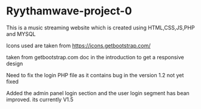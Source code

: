 # Ryythamwave-project-0

This is a music streaming website which is created using HTML,CSS,JS,PHP and MYSQL

Icons used are taken from https://icons.getbootstrap.com/

<meta name="viewport" content="width=device-width, initial-scale=1"> taken from getbootstrap.com doc in the introduction to get a responsive design

Need to fix the login PHP file as it contains bug in the version 1.2 not yet fixed

Added the admin panel login section and the user login segment has bean improved. its currently V1.5
